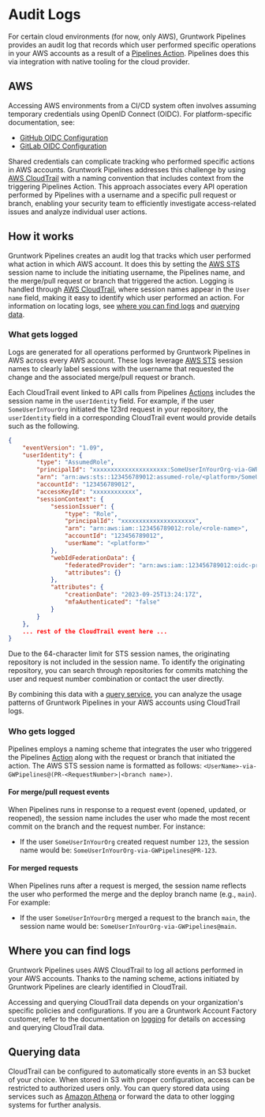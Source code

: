 # Audit Logs

For certain cloud environments (for now, only AWS), Gruntwork Pipelines provides an audit log that records which user performed specific operations in your AWS accounts as a result of a [Pipelines Action](/2.0/docs/pipelines/architecture/actions.md). Pipelines does this via integration with native tooling for the cloud provider.

## AWS

Accessing AWS environments from a CI/CD system often involves assuming temporary credentials using OpenID Connect (OIDC). For platform-specific documentation, see:

- [GitHub OIDC Configuration](https://docs.github.com/en/actions/deployment/security-hardening-your-deployments/configuring-openid-connect-in-amazon-web-services)
- [GitLab OIDC Configuration](https://docs.gitlab.com/ee/ci/cloud_services/aws/)

Shared credentials can complicate tracking who performed specific actions in AWS accounts. Gruntwork Pipelines addresses this challenge by using [AWS CloudTrail](https://aws.amazon.com/cloudtrail/) with a naming convention that includes context from the triggering Pipelines Action. This approach associates every API operation performed by Pipelines with a username and a specific pull request or branch, enabling your security team to efficiently investigate access-related issues and analyze individual user actions.

## How it works

Gruntwork Pipelines creates an audit log that tracks which user performed what action in which AWS account. It does this by setting the [AWS STS](https://docs.aws.amazon.com/STS/latest/APIReference/welcome.html) session name to include the initiating username, the Pipelines name, and the merge/pull request or branch that triggered the action. Logging is handled through [AWS CloudTrail](https://aws.amazon.com/cloudtrail/), where session names appear in the `User name` field, making it easy to identify which user performed an action. For information on locating logs, see [where you can find logs](#where-you-can-find-logs) and [querying data](#querying-data).

### What gets logged

Logs are generated for all operations performed by Gruntwork Pipelines in AWS across every AWS account. These logs leverage [AWS STS](https://docs.aws.amazon.com/STS/latest/APIReference/welcome.html) session names to clearly label sessions with the username that requested the change and the associated merge/pull request or branch.

Each CloudTrail event linked to API calls from Pipelines [Actions](/2.0/docs/pipelines/architecture/actions.md) includes the session name in the `userIdentity` field. For example, if the user `SomeUserInYourOrg` initiated the 123rd request in your repository, the `userIdentity` field in a corresponding CloudTrail event would provide details such as the following.

```json
{
    "eventVersion": "1.09",
    "userIdentity": {
        "type": "AssumedRole",
        "principalId": "xxxxxxxxxxxxxxxxxxxxx:SomeUserInYourOrg-via-GWPipelines@PR-123",
        "arn": "arn:aws:sts::123456789012:assumed-role/<platform>/SomeUserInYourOrg-via-GWPipelines@PR-123",
        "accountId": "123456789012",
        "accessKeyId": "xxxxxxxxxxxx",
        "sessionContext": {
            "sessionIssuer": {
                "type": "Role",
                "principalId": "xxxxxxxxxxxxxxxxxxxxx",
                "arn": "arn:aws:iam::123456789012:role/<role-name>",
                "accountId": "123456789012",
                "userName": "<platform>"
            },
            "webIdFederationData": {
                "federatedProvider": "arn:aws:iam::123456789012:oidc-provider/token.actions.githubusercontent.com",
                "attributes": {}
            },
            "attributes": {
                "creationDate": "2023-09-25T13:24:17Z",
                "mfaAuthenticated": "false"
            }
        }
    },
    ... rest of the CloudTrail event here ...
}
```

Due to the 64-character limit for STS session names, the originating repository is not included in the session name. To identify the originating repository, you can search through repositories for commits matching the user and request number combination or contact the user directly.

By combining this data with a [query service](#querying-data), you can analyze the usage patterns of Gruntwork Pipelines in your AWS accounts using CloudTrail logs.

### Who gets logged

Pipelines employs a naming scheme that integrates the user who triggered the Pipelines [Action](/2.0/docs/pipelines/architecture/actions.md) along with the request or branch that initiated the action. The AWS STS session name is formatted as follows:
`<UserName>-via-GWPipelines@(PR-<RequestNumber>|<branch name>)`.

#### For merge/pull request events

When Pipelines runs in response to a request event (opened, updated, or reopened), the session name includes the user who made the most recent commit on the branch and the request number. For instance:

- If the user `SomeUserInYourOrg` created request number `123`, the session name would be:
  `SomeUserInYourOrg-via-GWPipelines@PR-123`.

#### For merged requests

When Pipelines runs after a request is merged, the session name reflects the user who performed the merge and the deploy branch name (e.g., `main`). For example:

- If the user `SomeUserInYourOrg` merged a request to the branch `main`, the session name would be:
  `SomeUserInYourOrg-via-GWPipelines@main`.

## Where you can find logs

Gruntwork Pipelines uses AWS CloudTrail to log all actions performed in your AWS accounts. Thanks to the naming scheme, actions initiated by Gruntwork Pipelines are clearly identified in CloudTrail.

Accessing and querying CloudTrail data depends on your organization's specific policies and configurations. If you are a Gruntwork Account Factory customer, refer to the documentation on [logging](/2.0/docs/accountfactory/architecture/logging) for details on accessing and querying CloudTrail data.

## Querying data

CloudTrail can be configured to automatically store events in an S3 bucket of your choice. When stored in S3 with proper configuration, access can be restricted to authorized users only. You can query stored data using services such as [Amazon Athena](https://aws.amazon.com/athena/) or forward the data to other logging systems for further analysis.
